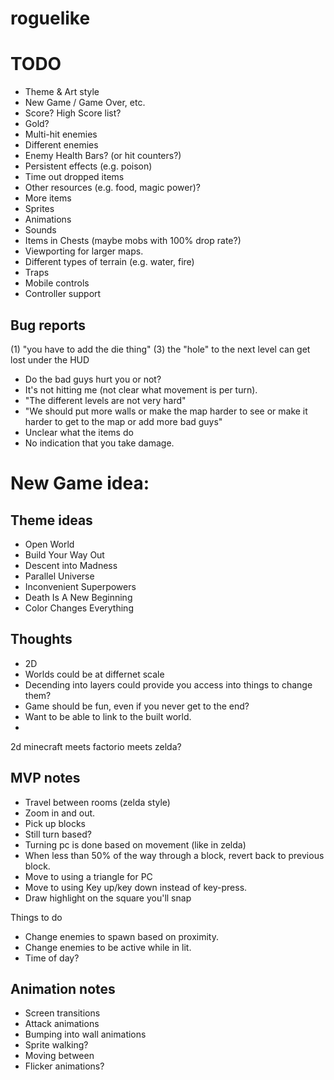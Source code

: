 # roguelike
 
# TODO
* Theme & Art style
* New Game / Game Over, etc.
* Score?  High Score list?
* Gold?
* Multi-hit enemies
* Different enemies
* Enemy Health Bars? (or hit counters?)
* Persistent effects (e.g. poison)
* Time out dropped items
* Other resources (e.g. food, magic power)?
* More items
* Sprites
* Animations
* Sounds
* Items in Chests (maybe mobs with 100% drop rate?)
* Viewporting for larger maps.
* Different types of terrain (e.g. water, fire)
* Traps
* Mobile controls
* Controller support

## Bug reports

(1) "you have to add the die thing"
(3) the "hole" to the next level can get lost under the HUD

- Do the bad guys hurt you or not?
- It's not hitting me (not clear what movement is per turn).
- "The different levels are not very hard"
- "We should put more walls or make the map harder to see or make it harder to get to the map or add more bad guys"
- Unclear what the items do
- No indication that you take damage.


# New Game idea:

## Theme ideas

* Open World
* Build Your Way Out
* Descent into Madness
* Parallel Universe
* Inconvenient Superpowers
* Death Is A New Beginning
* Color Changes Everything

## Thoughts
* 2D
* Worlds could be at differnet scale
* Decending into layers could provide you access into things to change them?
* Game should be fun, even if you never get to the end?
* Want to be able to link to the built world.
* 

2d minecraft meets factorio meets zelda?

## MVP notes
* Travel between rooms (zelda style)
* Zoom in and out.
* Pick up blocks
* Still turn based?
* Turning pc is done based on movement (like in zelda)
* When less than 50% of the way through a block, revert back to previous block.
* Move to using a triangle for PC
* Move to using Key up/key down instead of key-press.
* Draw highlight on the square you'll snap

Things to do
* Change enemies to spawn based on proximity.
* Change enemies to be active while in lit.
* Time of day?

## Animation notes
* Screen transitions
* Attack animations
* Bumping into wall animations
* Sprite walking?
* Moving between
* Flicker animations?